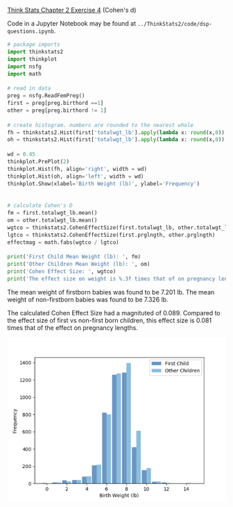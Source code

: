 [Think Stats Chapter 2 Exercise 4](http://greenteapress.com/thinkstats2/html/thinkstats2003.html#toc24) (Cohen's d)

Code in a Jupyter Notebook may be found at `../ThinkStats2/code/dsp-questions.ipynb`.
```python
# package imports
import thinkstats2
import thinkplot
import nsfg
import math

# read in data
preg = nsfg.ReadFemPreg()
first = preg[preg.birthord ==1]
other = preg[preg.birthord != 1]

# create histogram. numbers are rounded to the nearest whole
fh = thinkstats2.Hist(first['totalwgt_lb'].apply(lambda x: round(x,0)), label='First Child')
oh = thinkstats2.Hist(first['totalwgt_lb'].apply(lambda x: round(x,0)), label='Other Children')

wd = 0.45
thinkplot.PrePlot(2)
thinkplot.Hist(fh, align='right', width = wd)
thinkplot.Hist(oh, align='left', width = wd)
thinkplot.Show(xlabel='Birth Weight (lb)', ylabel='Frequency')


# calculate Cohen's D
fm = first.totalwgt_lb.mean()
om = other.totalwgt_lb.mean()
wgtco = thinkstats2.CohenEffectSize(first.totalwgt_lb, other.totalwgt_lb)
lgtco = thinkstats2.CohenEffectSize(first.prglngth, other.prglngth)
effectmag = math.fabs(wgtco / lgtco)

print('First Child Mean Weight (lb): ', fm)
print('Other Children Mean Weight (lb): ', om)
print('Cohen Effect Size: ', wgtco)
print('The effect size on weight is %.3f times that of on pregnancy length.' % effectmag)

```
The mean weight of firstborn babies was found to be 7.201 lb.
The mean weight of non-firstborn babies was found to be 7.326 lb.

The calculated Cohen Effect Size had a magnituted of 0.089.
Compared to the effect size of first vs non-first born children, this effect size is 0.081 times that of the effect on pregnancy lengths.

![histogram](wgthist.png)

